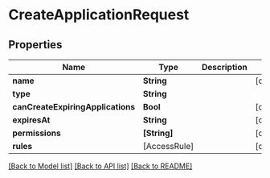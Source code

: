 # CreateApplicationRequest

## Properties
Name | Type | Description | Notes
------------ | ------------- | ------------- | -------------
**name** | **String** |  | [optional] 
**type** | **String** |  | 
**canCreateExpiringApplications** | **Bool** |  | [optional] 
**expiresAt** | **String** |  | [optional] 
**permissions** | **[String]** |  | [optional] 
**rules** | [AccessRule] |  | [optional] 

[[Back to Model list]](../README.md#documentation-for-models) [[Back to API list]](../README.md#documentation-for-api-endpoints) [[Back to README]](../README.md)


